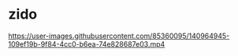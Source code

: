 # zido




https://user-images.githubusercontent.com/85360095/140964945-109ef19b-9f84-4cc0-b6ea-74e828687e03.mp4

